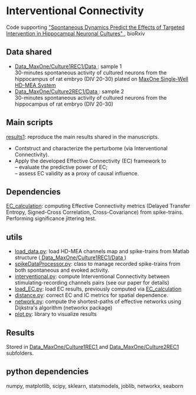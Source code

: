 # Interventional Connectivity

Code supporting <a href="https://www.biorxiv.org/content/10.1101/2025.04.29.651327v2" target="_blank">"Spontaneous Dynamics Predict the Effects of Targeted Intervention in Hippocampal Neuronal Cultures" </a>, bioRxiv

## Data shared

<ul>
  <li> <a href="https://github.com/elisatentori/causality/tree/main/Data_MaxOne/Culture1REC1/Data" target="_blank"> Data_MaxOne/Culture1REC1/Data </a>: sample 1 <br> 30-minutes spontaneous activity of cultured neurons from the hippocampus of rat embryo (DIV 20-30) plated on <a href="https://www.mxwbio.com/products/maxone-mea-system-microelectrode-array/" target="_blank"> MaxOne Single-Well HD-MEA System </a> </li>
  <li> <a href="https://github.com/elisatentori/causality/tree/main/Data_MaxOne/Culture2REC1/Data" target="_blank"> Data_MaxOne/Culture2REC1/Data </a>: sample 2 <br> 30-minutes spontaneous activity of cultured neurons from the hippocampus of rat embryo (DIV 20-30) </li>
</ul>

## Main scripts

<a href="https://github.com/elisatentori/causality/blob/main/results1.ipynb" target="_blank"> results1</a>: reproduce the main results shared in the manuscripts. 
<ul>
<li>Contstruct and characterize the perturbome (via Interventional Connectivity).</li>
<li>Apply the developed Effective Connectivity (EC) framework to <br>
  –  evaluate the predictive power of EC; <br>
  –  assess EC validity as a proxy of causal influence.
</li>
</ul>

## Dependencies

<a href="https://github.com/elisatentori/EC_calculation" target="_blank"> EC_calculation</a>: computing Effective Connectivity metrics (Delayed Transfer Entropy, Signed-Cross Correlation, Cross-Covariance) from spike-trains. Performing significance jittering test.

## utils

<ul>
  <li> <a href="https://github.com/elisatentori/causality/blob/main/utils/load_data.py" target="_blank"> load_data.py</a>: load HD-MEA channels map and spike-trains from Matlab structure (<a href="https://github.com/elisatentori/causality/tree/main/Data_MaxOne/Culture1REC1/Data" target="_blank"> Data_MaxOne/Culture1REC1/Data </a>) </li>
  <li> <a href="https://github.com/elisatentori/causality/blob/main/utils/spikeDataProcessor.py" target="_blank"> spikeDataProcessor.py</a>: class to manage recorded spike-trains from both spontaneous and evoked activity.</li>
  <li> <a href="https://github.com/elisatentori/causality/blob/main/utils/interventional.py" target="_blank"> interventional.py</a>: compute Interventional Connectivity between stimulating-recording channels pairs (see our paper for details) </li>
  <li> <a href="https://github.com/elisatentori/causality/blob/main/utils/load_EC.py" target="_blank"> load_EC.py</a>: load EC results, previously computed via <a href="https://github.com/elisatentori/EC_calculation" target="_blank"> EC_calculation</a> </li>
  <li> <a href="https://github.com/elisatentori/causality/blob/main/utils/distance.py" target="_blank"> distance.py</a>: correct EC and IC metrics for spatial dependence. </li>
  <li> <a href="https://github.com/elisatentori/causality/blob/main/utils/network.py" target="_blank"> network.py</a>: compute the shortest-paths of effective networks using Dijkstra's algorithm (networkx package) </li>
  <li> <a href="https://github.com/elisatentori/causality/blob/main/utils/plot.py" target="_blank"> plot.py</a>: library to visualize results</li>
  
</ul>

## Results

Stored in <a href="https://github.com/elisatentori/causality/tree/main/Data_MaxOne/Culture1REC1" target="_blank"> Data_MaxOne/Culture1REC1 </a> and <a href="https://github.com/elisatentori/causality/tree/main/Data_MaxOne/Culture2REC1" target="_blank"> Data_MaxOne/Culture2REC1 </a> subfolders.

## python dependencies

numpy, matplotlib, scipy, sklearn, statsmodels, joblib, networkx, seaborn
